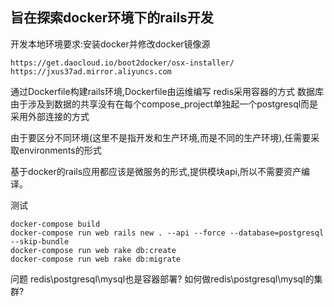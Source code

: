## 旨在探索docker环境下的rails开发
开发本地环境要求:安装docker并修改docker镜像源
```
https://get.daocloud.io/boot2docker/osx-installer/
https://jxus37ad.mirror.aliyuncs.com
```

通过Dockerfile构建rails环境,Dockerfile由运维编写
redis采用容器的方式
数据库由于涉及到数据的共享没有在每个compose_project单独起一个postgresql而是采用外部连接的方式

由于要区分不同环境(这里不是指开发和生产环境,而是不同的生产环境),任需要采取environments的形式

基于docker的rails应用都应该是微服务的形式,提供模块api,所以不需要资产编译。

测试

```
docker-compose build
docker-compose run web rails new . --api --force --database=postgresql --skip-bundle
docker-compose run web rake db:create
docker-compose run web rake db:migrate
```


问题
redis\postgresql\mysql也是容器部署? 如何做redis\postgresql\mysql的集群?

